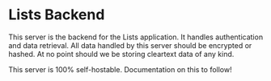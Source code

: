 # Lists Backend

This server is the backend for the Lists application. It handles authentication and data retrieval. All data handled by this server should be encrypted or hashed. At no point should we be storing cleartext data of any kind.

This server is 100% self-hostable. Documentation on this to follow!
